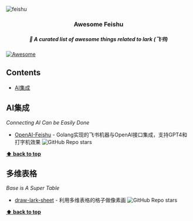 
![feishu](https://github.com/ConnectAI-E/awesome-feishu/assets/50035229/75ac3fe8-bde0-4bb2-a3f3-c187e62c7acc)
<h3 align='center'>Awesome Feishu</h3>
<h5 align='center'>🎉 A curated list of awesome things related to lark  (飞书)</h5>


[![Awesome](https://cdn.rawgit.com/sindresorhus/awesome/d7305f38d29fed78fa85652e3a63e154dd8e8829/media/badge.svg)](https://github.com/sindresorhus/awesome)



## Contents

- [AI集成](#AI集成)

## AI集成
_Connecting AI Can be Easily Done_

- [OpenAI-Feishu](https://github.com/ConnectAI-E/Feishu-OpenAI) - Golang实现的飞书机器与OpenAI接口集成，支持GPT4和打字机效果  ![GitHub Repo stars](https://img.shields.io/github/stars/ConnectAI-E/Feishu-OpenAI)


**[⬆ back to top](#contents)**




## 多维表格
_Base is A Super Table_

- [draw-lark-sheet](https://github.com/chyroc/draw-lark-sheet) - 利用多维表格的格子做像素画 ![GitHub Repo stars](https://img.shields.io/github/stars/chyroc/draw-lark-sheet)



**[⬆ back to top](#contents)**
